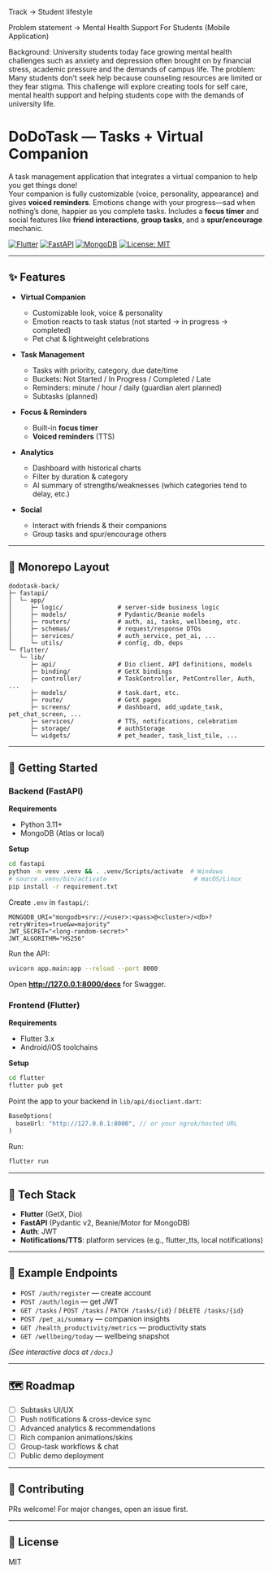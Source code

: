 Track -> Student lifestyle 

Problem statement -> 
Mental Health Support For Students
(Mobile Application)

Background:
University students today face growing mental health challenges such as anxiety and depression often brought on by financial stress, academic pressure and the demands of campus life. 
The problem:
Many students don’t seek help because counseling resources are limited or they fear stigma. This challenge will explore creating tools for self care, mental health support and helping students cope with the demands of university life. 

# DoDoTask — Tasks + Virtual Companion

A task management application that integrates a virtual companion to help you get things done!  
Your companion is fully customizable (voice, personality, appearance) and gives **voiced reminders**. Emotions change with your progress—sad when nothing’s done, happier as you complete tasks. Includes a **focus timer** and social features like **friend interactions**, **group tasks**, and a **spur/encourage** mechanic.

[![Flutter](https://img.shields.io/badge/Flutter-3.x-blue)](https://flutter.dev)
[![FastAPI](https://img.shields.io/badge/FastAPI-0.115%2B-teal)](https://fastapi.tiangolo.com)
[![MongoDB](https://img.shields.io/badge/DB-MongoDB-green)](https://www.mongodb.com/)
[![License: MIT](https://img.shields.io/badge/License-MIT-yellow.svg)](#-license)

---

## ✨ Features

- **Virtual Companion**
  - Customizable look, voice & personality
  - Emotion reacts to task status (not started → in progress → completed)
  - Pet chat & lightweight celebrations

- **Task Management**
  - Tasks with priority, category, due date/time
  - Buckets: Not Started / In Progress / Completed / Late
  - Reminders: minute / hour / daily (guardian alert planned)
  - Subtasks (planned)

- **Focus & Reminders**
  - Built-in **focus timer**
  - **Voiced reminders** (TTS)

- **Analytics**
  - Dashboard with historical charts
  - Filter by duration & category
  - AI summary of strengths/weaknesses (which categories tend to delay, etc.)

- **Social**
  - Interact with friends & their companions
  - Group tasks and spur/encourage others

---

## 📁 Monorepo Layout

```
dodotask-back/
├─ fastapi/
│  └─ app/
│     ├─ logic/               # server-side business logic
│     ├─ models/              # Pydantic/Beanie models
│     ├─ routers/             # auth, ai, tasks, wellbeing, etc.
│     ├─ schemas/             # request/response DTOs
│     ├─ services/            # auth_service, pet_ai, ...
│     └─ utils/               # config, db, deps
└─ flutter/
   └─ lib/
      ├─ api/                 # Dio client, API definitions, models
      ├─ binding/             # GetX bindings
      ├─ controller/          # TaskController, PetController, Auth, ...
      ├─ models/              # task.dart, etc.
      ├─ route/               # GetX pages
      ├─ screens/             # dashboard, add_update_task, pet_chat_screen, ...
      ├─ services/            # TTS, notifications, celebration
      ├─ storage/             # authStorage
      └─ widgets/             # pet_header, task_list_tile, ...
```

---

## 🚀 Getting Started

### Backend (FastAPI)

**Requirements**
- Python 3.11+
- MongoDB (Atlas or local)

**Setup**
```bash
cd fastapi
python -m venv .venv && . .venv/Scripts/activate  # Windows
# source .venv/bin/activate                        # macOS/Linux
pip install -r requirement.txt
```

Create `.env` in `fastapi/`:
```env
MONGODB_URI="mongodb+srv://<user>:<pass>@<cluster>/<db>?retryWrites=true&w=majority"
JWT_SECRET="<long-random-secret>"
JWT_ALGORITHM="HS256"
```

Run the API:
```bash
uvicorn app.main:app --reload --port 8000
```
Open **http://127.0.0.1:8000/docs** for Swagger.

### Frontend (Flutter)

**Requirements**
- Flutter 3.x
- Android/iOS toolchains

**Setup**
```bash
cd flutter
flutter pub get
```

Point the app to your backend in `lib/api/dioclient.dart`:
```dart
BaseOptions(
  baseUrl: "http://127.0.0.1:8000", // or your ngrok/hosted URL
)
```

Run:
```bash
flutter run
```

---

## 🧠 Tech Stack

- **Flutter** (GetX, Dio)
- **FastAPI** (Pydantic v2, Beanie/Motor for MongoDB)
- **Auth**: JWT
- **Notifications/TTS**: platform services (e.g., flutter_tts, local notifications)

---

## 🔌 Example Endpoints

- `POST /auth/register` — create account  
- `POST /auth/login` — get JWT  
- `GET /tasks` / `POST /tasks` / `PATCH /tasks/{id}` / `DELETE /tasks/{id}`  
- `POST /pet_ai/summary` — companion insights  
- `GET /health_productivity/metrics` — productivity stats  
- `GET /wellbeing/today` — wellbeing snapshot  

*(See interactive docs at `/docs`.)*

---

## 🗺️ Roadmap

- [ ] Subtasks UI/UX
- [ ] Push notifications & cross-device sync
- [ ] Advanced analytics & recommendations
- [ ] Rich companion animations/skins
- [ ] Group-task workflows & chat
- [ ] Public demo deployment

---

## 🤝 Contributing

PRs welcome! For major changes, open an issue first.

---

## 📄 License

MIT
